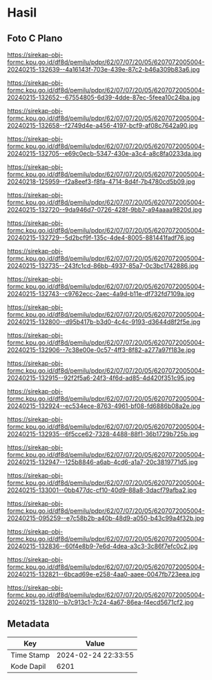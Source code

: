 # Hasil

## Foto C Plano

https://sirekap-obj-formc.kpu.go.id/df8d/pemilu/pdpr/62/07/07/20/05/6207072005004-20240215-132639--4a16143f-703e-439e-87c2-b46a309b83a6.jpg

https://sirekap-obj-formc.kpu.go.id/df8d/pemilu/pdpr/62/07/07/20/05/6207072005004-20240215-132652--67554805-6d39-4dde-87ec-5feea10c24ba.jpg

https://sirekap-obj-formc.kpu.go.id/df8d/pemilu/pdpr/62/07/07/20/05/6207072005004-20240215-132658--f2749d4e-a456-4197-bcf9-af08c7642a90.jpg

https://sirekap-obj-formc.kpu.go.id/df8d/pemilu/pdpr/62/07/07/20/05/6207072005004-20240215-132705--e69c0ecb-5347-430e-a3c4-a8c8fa0233da.jpg

https://sirekap-obj-formc.kpu.go.id/df8d/pemilu/pdpr/62/07/07/20/05/6207072005004-20240218-125959--f2a8eef3-f8fa-4714-8d4f-7b4780cd5b09.jpg

https://sirekap-obj-formc.kpu.go.id/df8d/pemilu/pdpr/62/07/07/20/05/6207072005004-20240215-132720--9da946d7-0726-428f-9bb7-a94aaaa9820d.jpg

https://sirekap-obj-formc.kpu.go.id/df8d/pemilu/pdpr/62/07/07/20/05/6207072005004-20240215-132729--5d2bcf9f-135c-4de4-8005-881441fadf76.jpg

https://sirekap-obj-formc.kpu.go.id/df8d/pemilu/pdpr/62/07/07/20/05/6207072005004-20240215-132735--243fc1cd-86bb-4937-85a7-0c3bc1742886.jpg

https://sirekap-obj-formc.kpu.go.id/df8d/pemilu/pdpr/62/07/07/20/05/6207072005004-20240215-132743--c9762ecc-2aec-4a9d-b11e-df732fd7109a.jpg

https://sirekap-obj-formc.kpu.go.id/df8d/pemilu/pdpr/62/07/07/20/05/6207072005004-20240215-132800--d95b417b-b3d0-4c4c-9193-d3644d8f2f5e.jpg

https://sirekap-obj-formc.kpu.go.id/df8d/pemilu/pdpr/62/07/07/20/05/6207072005004-20240215-132906--7c38e00e-0c57-4ff3-8f82-a277a97f183e.jpg

https://sirekap-obj-formc.kpu.go.id/df8d/pemilu/pdpr/62/07/07/20/05/6207072005004-20240215-132915--92f2f5a6-24f3-4f6d-ad85-4d420f351c95.jpg

https://sirekap-obj-formc.kpu.go.id/df8d/pemilu/pdpr/62/07/07/20/05/6207072005004-20240215-132924--ec534ece-8763-4961-bf08-fd6886b08a2e.jpg

https://sirekap-obj-formc.kpu.go.id/df8d/pemilu/pdpr/62/07/07/20/05/6207072005004-20240215-132935--6f5cce62-7328-4488-88f1-36b1729b725b.jpg

https://sirekap-obj-formc.kpu.go.id/df8d/pemilu/pdpr/62/07/07/20/05/6207072005004-20240215-132947--125b8846-a6ab-4cd6-a1a7-20c3819771d5.jpg

https://sirekap-obj-formc.kpu.go.id/df8d/pemilu/pdpr/62/07/07/20/05/6207072005004-20240215-133001--0bb477dc-cf10-40d9-88a8-3dacf79afba2.jpg

https://sirekap-obj-formc.kpu.go.id/df8d/pemilu/pdpr/62/07/07/20/05/6207072005004-20240215-095259--e7c58b2b-a40b-48d9-a050-b43c99a4f32b.jpg

https://sirekap-obj-formc.kpu.go.id/df8d/pemilu/pdpr/62/07/07/20/05/6207072005004-20240215-132836--60f4e8b9-7e6d-4dea-a3c3-3c86f7efc0c2.jpg

https://sirekap-obj-formc.kpu.go.id/df8d/pemilu/pdpr/62/07/07/20/05/6207072005004-20240215-132821--6bcad69e-e258-4aa0-aaee-0047fb723eea.jpg

https://sirekap-obj-formc.kpu.go.id/df8d/pemilu/pdpr/62/07/07/20/05/6207072005004-20240215-132810--b7c913c1-7c24-4a67-86ea-f4ecd5671cf2.jpg


## Metadata

| Key        | Value               |
| ---------- | ------------------- |
| Time Stamp | 2024-02-24 22:33:55 |
| Kode Dapil | 6201                |




